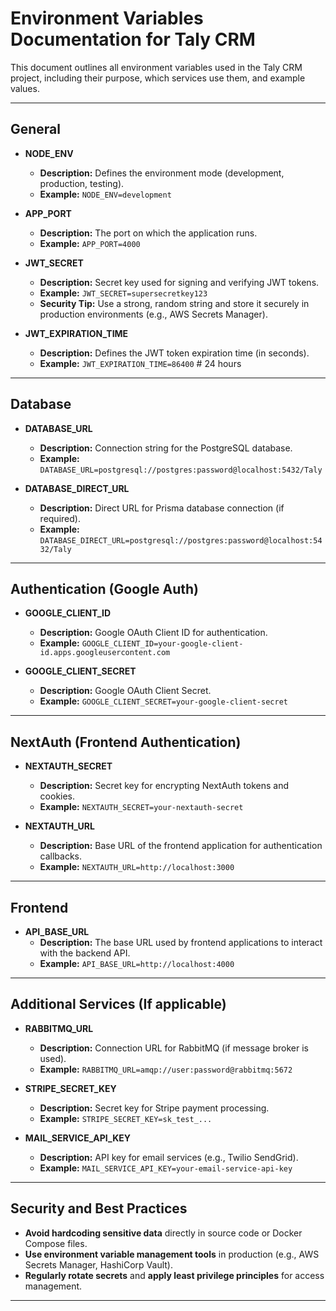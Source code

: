 # Environment Variables Documentation for Taly CRM

This document outlines all environment variables used in the Taly CRM project, including their purpose, which services use them, and example values.

---

## General

- **NODE_ENV**

  - **Description:** Defines the environment mode (development, production, testing).
  - **Example:** `NODE_ENV=development`

- **APP_PORT**

  - **Description:** The port on which the application runs.
  - **Example:** `APP_PORT=4000`

- **JWT_SECRET**

  - **Description:** Secret key used for signing and verifying JWT tokens.
  - **Example:** `JWT_SECRET=supersecretkey123`
  - **Security Tip:** Use a strong, random string and store it securely in production environments (e.g., AWS Secrets Manager).

- **JWT_EXPIRATION_TIME**
  - **Description:** Defines the JWT token expiration time (in seconds).
  - **Example:** `JWT_EXPIRATION_TIME=86400` # 24 hours

---

## Database

- **DATABASE_URL**

  - **Description:** Connection string for the PostgreSQL database.
  - **Example:** `DATABASE_URL=postgresql://postgres:password@localhost:5432/Taly`

- **DATABASE_DIRECT_URL**
  - **Description:** Direct URL for Prisma database connection (if required).
  - **Example:** `DATABASE_DIRECT_URL=postgresql://postgres:password@localhost:5432/Taly`

---

## Authentication (Google Auth)

- **GOOGLE_CLIENT_ID**

  - **Description:** Google OAuth Client ID for authentication.
  - **Example:** `GOOGLE_CLIENT_ID=your-google-client-id.apps.googleusercontent.com`

- **GOOGLE_CLIENT_SECRET**
  - **Description:** Google OAuth Client Secret.
  - **Example:** `GOOGLE_CLIENT_SECRET=your-google-client-secret`

---

## NextAuth (Frontend Authentication)

- **NEXTAUTH_SECRET**

  - **Description:** Secret key for encrypting NextAuth tokens and cookies.
  - **Example:** `NEXTAUTH_SECRET=your-nextauth-secret`

- **NEXTAUTH_URL**
  - **Description:** Base URL of the frontend application for authentication callbacks.
  - **Example:** `NEXTAUTH_URL=http://localhost:3000`

---

## Frontend

- **API_BASE_URL**
  - **Description:** The base URL used by frontend applications to interact with the backend API.
  - **Example:** `API_BASE_URL=http://localhost:4000`

---

## Additional Services (If applicable)

- **RABBITMQ_URL**

  - **Description:** Connection URL for RabbitMQ (if message broker is used).
  - **Example:** `RABBITMQ_URL=amqp://user:password@rabbitmq:5672`

- **STRIPE_SECRET_KEY**

  - **Description:** Secret key for Stripe payment processing.
  - **Example:** `STRIPE_SECRET_KEY=sk_test_...`

- **MAIL_SERVICE_API_KEY**
  - **Description:** API key for email services (e.g., Twilio SendGrid).
  - **Example:** `MAIL_SERVICE_API_KEY=your-email-service-api-key`

---

## Security and Best Practices

- **Avoid hardcoding sensitive data** directly in source code or Docker Compose files.
- **Use environment variable management tools** in production (e.g., AWS Secrets Manager, HashiCorp Vault).
- **Regularly rotate secrets** and **apply least privilege principles** for access management.

---
